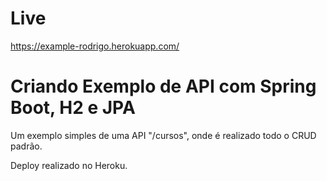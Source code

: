# Live
https://example-rodrigo.herokuapp.com/


# Criando Exemplo de API com Spring Boot, H2 e JPA
Um exemplo simples de uma API "/cursos", onde é realizado todo o CRUD padrão.

Deploy realizado no Heroku.
